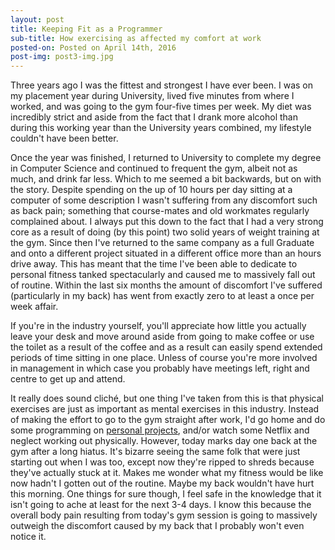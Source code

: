 ```yaml
---
layout: post
title: Keeping Fit as a Programmer
sub-title: How exercising as affected my comfort at work
posted-on: Posted on April 14th, 2016
post-img: post3-img.jpg
---
```

Three years ago I was the fittest and strongest I have ever been. I was on my placement year during University, lived five minutes from where I worked, and was going to the gym four-five times per week. My diet was incredibly strict and aside from the fact that I drank more alcohol than during this working year than the University years combined, my lifestyle couldn't have been better. 
	
Once the year was finished, I returned to University to complete my degree in Computer Science and continued to frequent the gym, albeit not as much, and drink far less. Which to me seemed a bit backwards, but on with the story. Despite spending on the up of 10 hours per day sitting at a computer of some description I wasn't suffering from any discomfort such as back pain; something that course-mates and old workmates regularly complained about. I always put this down to the fact that I had a very strong core as a result of doing (by this point) two solid years of weight training at the gym. Since then I've returned to the same company as a full Graduate and onto a different project situated in a different office more than an hours drive away. This has meant that the time I've been able to dedicate to personal fitness tanked spectacularly and caused me to massively fall out of routine. Within the last six months the amount of discomfort I've suffered (particularly in my back) has went from exactly zero to at least a once per week affair. 

If you're in the industry yourself, you'll appreciate how little you actually leave your desk and move around aside from going to make coffee or use the toilet as a result of the coffee and as a result can easily spend extended periods of time sitting in one place. Unless of course you're more involved in management in which case you probably have meetings left, right and centre to get up and attend.

It really does sound cliché, but one thing I've taken from this is that physical exercises are just as important as mental exercises in this industry. Instead of making the effort to go to the gym straight after work, I'd go home and do some programming on [personal projects](http://www.github.com/smittey), and/or watch some Netflix and neglect working out physically. However, today marks day one back at the gym after a long hiatus. It's bizarre seeing the same folk that were just starting out when I was too, except now they're ripped to shreds because they've actually stuck at it. Makes me wonder what my fitness would be like now hadn't I gotten out of the routine. Maybe my back wouldn't have hurt this morning. One things for sure though, I feel safe in the knowledge that it isn't going to ache at least for the next 3-4 days. I know this because the overall body pain resulting from today's gym session is going to massively outweigh the discomfort caused by my back that I probably won't even notice it.